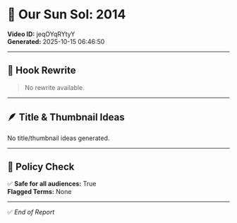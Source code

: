 # 🎥 Our Sun Sol: 2014

**Video ID:** jeqOYqRYtyY  
**Generated:** 2025-10-15 06:46:50  

---

## 🧠 Hook Rewrite
> No rewrite available.

---

## 🪶 Title & Thumbnail Ideas
No title/thumbnail ideas generated.

---

## 🚦 Policy Check
✅ **Safe for all audiences:** True  
**Flagged Terms:** None

---

✅ *End of Report*
